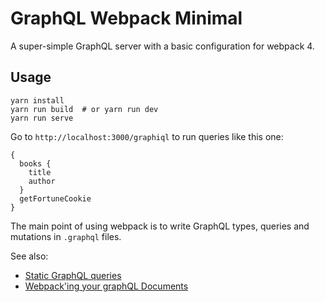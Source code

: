 # GraphQL Webpack Minimal

A super-simple GraphQL server with a basic configuration for webpack 4.

## Usage

```shell
yarn install
yarn run build  # or yarn run dev
yarn run serve
```

Go to `http://localhost:3000/graphiql` to run queries like this one:

```shell
{
  books {
    title
    author
  }
  getFortuneCookie
}

```

The main point of using webpack is to write GraphQL types, queries and mutations in `.graphql` files.

See also:

- [Static GraphQL queries](https://dev-blog.apollodata.com/5-benefits-of-static-graphql-queries-b7fa90b0b69a)
- [Webpack'ing your graphQL Documents](https://dev-blog.apollodata.com/webpacking-your-graphql-documents-bf9697ed259b)
